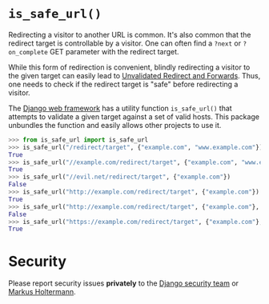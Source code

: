 # `is_safe_url()`

Redirecting a visitor to another URL is common. It's also common that the 
redirect target is controllable by a visitor. One can often find a `?next` or
`?on_complete` GET parameter with the redirect target.

While this form of redirection is convenient, blindly redirecting a visitor to
the given target can easily lead to [Unvalidated Redirect and Forwards](https://www.owasp.org/index.php/Unvalidated_Redirects_and_Forwards_Cheat_Sheet).
Thus, one needs to check if the redirect target is "safe" before redirecting a
visitor.

The [Django web framework](https://djangoproject.com) has a utility function
`is_safe_url()` that attempts to validate a given target against a set of valid
hosts. This package unbundles the function and easily allows other projects to
use it.

```python
>>> from is_safe_url import is_safe_url
>>> is_safe_url("/redirect/target", {"example.com", "www.example.com"})
True
>>> is_safe_url("//example.com/redirect/target", {"example.com", "www.example.com"})
True
>>> is_safe_url("//evil.net/redirect/target", {"example.com"})
False
>>> is_safe_url("http://example.com/redirect/target", {"example.com"})
True
>>> is_safe_url("http://example.com/redirect/target", {"example.com"}, require_https=True)
False
>>> is_safe_url("https://example.com/redirect/target", {"example.com"}, require_https=True)
True
```

# Security

Please report security issues **privately** to the
[Django security team](security@djangoproject.com) or
[Markus Holtermann](info+security+is-safe-url@markusholtermann.eu).
